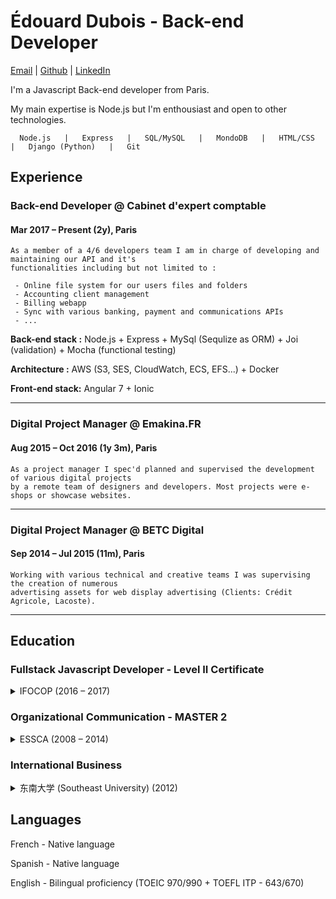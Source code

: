 # Édouard Dubois  -  Back-end Developer
[Email](mailto:edou.dubois@gmail.com)
| [Github](https://github.com/EdouardDubois/)
| [LinkedIn](https://www.linkedin.com/in/edouard-dubois-15548b84/)

I'm a Javascript Back-end developer from Paris.

My main expertise is Node.js but I'm enthousiast and open to other technologies.

```
  Node.js   |   Express   |   SQL/MySQL   |   MondoDB   |   HTML/CSS    |   Django (Python)   |   Git
```


## Experience

### Back-end Developer @ Cabinet d'expert comptable
#### Mar 2017 – Present (2y), Paris

```
As a member of a 4/6 developers team I am in charge of developing and maintaining our API and it's
functionalities including but not limited to :

 - Online file system for our users files and folders
 - Accounting client management
 - Billing webapp
 - Sync with various banking, payment and communications APIs
 - ...
```

__Back-end stack :__ Node.js + Express + MySql (Sequlize as ORM) + Joi (validation) + Mocha (functional testing)

__Architecture :__ AWS (S3, SES, CloudWatch, ECS, EFS...) + Docker

__Front-end stack:__ Angular 7 + Ionic

___

### Digital Project Manager @ Emakina.FR
#### Aug 2015 – Oct 2016 (1y 3m), Paris

```
As a project manager I spec'd planned and supervised the development of various digital projects
by a remote team of designers and developers. Most projects were e-shops or showcase websites.
```

___

### Digital Project Manager @ BETC Digital
#### Sep 2014 – Jul 2015 (11m), Paris

```
Working with various technical and creative teams I was supervising the creation of numerous
advertising assets for web display advertising (Clients: Crédit Agricole, Lacoste).
```

___

## Education

### Fullstack Javascript Developer - Level II Certificate
<details><summary>IFOCOP (2016 – 2017)</summary>
<p>
Professional course specialized on fullstack Javascript we developed fully functional projects using a vast array of technologies (Javascript / JQuery / Angular (1.5) / Node.js / MongoDB / Express / Meteor).

Class was aimed at students with an existing background in web-development mostly composed of developers wanting to learn a new stack.
</p>
</details>

### Organizational Communication - MASTER 2
<details><summary>ESSCA (2008 – 2014)</summary>
<p>
With more than 100 years of experience, ESSCA is a member of the Conférence des Grandes Ecoles and welcomes 400 high school graduates each year into the first year of a five year programme culminating in ESSCA's diploma, certified by the Ministry of National Education and awarded the MASTER status.
</p>
</details>

### International Business
<details><summary>东南大学 (Southeast University) (2012)</summary>
<p>
Southeast University is a public research university located in Nanjing, Jiangsu Province, China. It is one of the oldest Chinese universities it has been ranked among the top 20 research universities in China.
</p>
</details>

## Languages
 French - Native language

 Spanish -  Native language

 English - Bilingual proficiency (TOEIC 970/990 + TOEFL ITP - 643/670)
